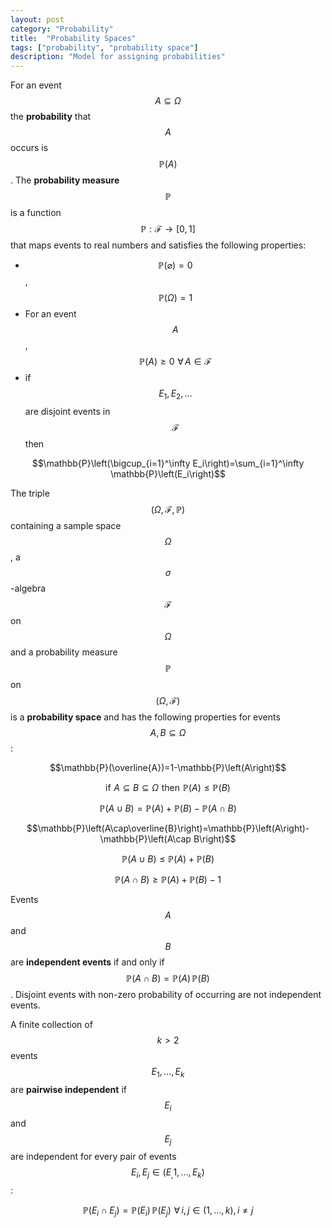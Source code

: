 ```yaml
---
layout: post
category: "Probability"
title:  "Probability Spaces"
tags: ["probability", "probability space"]
description: "Model for assigning probabilities"
---
```


For an event $$A\subseteq\Omega$$ the **probability** that $$A$$ occurs is $$\mathbb{P}(A)$$. The **probability measure** $$\mathbb{P}$$ is a function $$\mathbb{P}: \mathcal{F} \rightarrow \left[ 0,1\right]$$ that maps events to real numbers and satisfies the following properties:
- $$\mathbb{P}\left(\varnothing\right)=0$$, $$\mathbb{P}\left(\Omega\right)=1$$
- For an event $$A$$, $$\mathbb{P}\left(A\right)\geq 0 \,\, \forall \, A\in\mathcal{F}$$
- if $$E_1, E_2, \dots$$ are disjoint events in $$\mathcal{F}$$ then

$$\mathbb{P}\left(\bigcup_{i=1}^\infty E_i\right)=\sum_{i=1}^\infty \mathbb{P}\left(E_i\right)$$

The triple $$\left(\Omega,\mathcal{F},\mathbb{P}\right)$$ containing a sample space $$\Omega$$, a $$\sigma$$-algebra $$\mathcal{F}$$ on $$\Omega$$ and a probability measure $$\mathbb{P}$$ on $$\left(\Omega,\mathcal{F}\right)$$ is a **probability space** and has the following properties for events $$A,B\subseteq\Omega$$:

$$\mathbb{P}(\overline{A})=1-\mathbb{P}\left(A\right)$$

$$\mathrm{if}\,\,A\subseteq B\subseteq\Omega\,\,\mathrm{then}\,\,\mathbb{P}\left(A\right)\leq\mathbb{P}\left(B\right)$$

$$\mathbb{P}\left(A\cup B\right)=\mathbb{P}\left(A\right)+\mathbb{P}\left(B\right)-\mathbb{P}\left(A\cap B\right)$$

$$\mathbb{P}\left(A\cap\overline{B}\right)=\mathbb{P}\left(A\right)-\mathbb{P}\left(A\cap B\right)$$

$$\mathbb{P}\left(A\cup B\right)\leq\mathbb{P}\left(A\right)+\mathbb{P}\left(B\right)$$

$$\mathbb{P}\left(A\cap B\right)\geq\mathbb{P}\left(A\right)+\mathbb{P}\left(B\right)-1$$

Events $$A$$ and $$B$$ are **independent events** if and only if $$\mathbb{P}\left(A\cap B\right)=\mathbb{P}\left(A\right)\,\mathbb{P}\left(B\right)$$. Disjoint events with non-zero probability of occurring are not independent events.

A finite collection of $$k>2$$ events $$E_1, \dots, E_k$$ are **pairwise independent** if $$E_i$$ and $$E_j$$ are independent for every pair of events $$E_i, E_j\in \left(E_,1,\dots,E_k\right)$$:

$$\mathbb{P}\left(E_i\cap E_j\right)=\mathbb{P}\left(E_i\right)\,\mathbb{P}\left(E_j\right)\,\,\forall\,i,j\in \left(1,\dots,k\right),\,i\neq j$$
